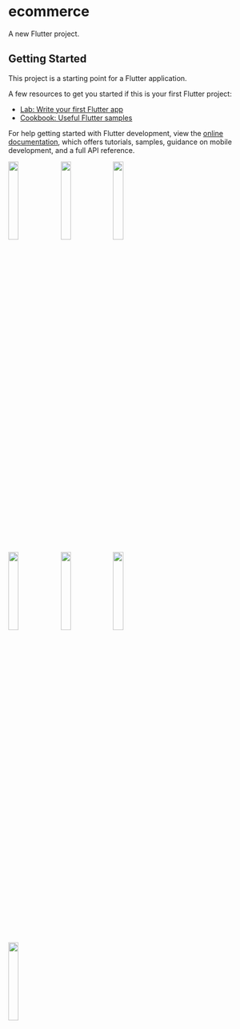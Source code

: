 # ecommerce

A new Flutter project.

## Getting Started

This project is a starting point for a Flutter application.

A few resources to get you started if this is your first Flutter project:

- [Lab: Write your first Flutter app](https://docs.flutter.dev/get-started/codelab)
- [Cookbook: Useful Flutter samples](https://docs.flutter.dev/cookbook)

For help getting started with Flutter development, view the
[online documentation](https://docs.flutter.dev/), which offers tutorials,
samples, guidance on mobile development, and a full API reference.

<p>
  <img src="https://github.com/MrToxicDeveloper/ecommerce_app_/assets/119030630/5a1aed9f-1dc0-4440-83a4-07f342dd1a3a" height="20%" width="20%">
  <img src="https://github.com/MrToxicDeveloper/ecommerce_app_/assets/119030630/b9913f0e-6b08-4444-8c76-7b77e22d130d5" height="20%" width="20%">
  <img src="https://github.com/MrToxicDeveloper/ecommerce_app_/assets/119030630/72acc81d-dfdc-47e8-b10a-9ea0742dc0eb" height="20%" width="20%">
  
  <br>
  
  <img src="https://github.com/MrToxicDeveloper/ecommerce-admin_side/assets/119030630/d31c4ef6-acbb-4404-a2f8-fe5f4b5dcbba" height="20%" width="20%">
  <img src="https://github.com/MrToxicDeveloper/ecommerce-admin_side/assets/119030630/266328a6-f9eb-42c3-92d3-04676b07dcce" height="20%" width="20%">
  <img src="https://github.com/MrToxicDeveloper/ecommerce-admin_side/assets/119030630/9fa79027-b5ac-402c-abc9-010396cf3c5d" height="20%" width="20%">
  
  <br>
  
  <img src="https://github.com/MrToxicDeveloper/ecommerce-admin_side/assets/119030630/1f3a0101-0d99-4e4d-9523-4f5b1c893c89" height="20%" width="20%">

</p>
